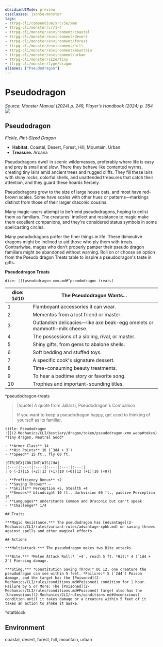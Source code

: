 ```yaml
---
obsidianUIMode: preview
cssclasses: json5e-monster
tags:
- ttrpg-cli/compendium/src/5e/xmm
- ttrpg-cli/monster/cr/1-4
- ttrpg-cli/monster/environment/coastal
- ttrpg-cli/monster/environment/desert
- ttrpg-cli/monster/environment/forest
- ttrpg-cli/monster/environment/hill
- ttrpg-cli/monster/environment/mountain
- ttrpg-cli/monster/environment/urban
- ttrpg-cli/monster/size/tiny
- ttrpg-cli/monster/type/dragon
aliases: ["Pseudodragon"]
---
```

# Pseudodragon
*Source: Monster Manual (2024) p. 249, Player's Handbook (2024) p. 354*  
![](2-Mechanics/CLI/books/monster-manual-2025/img/pseudodragon.webp#right)

## Pseudodragon

*Fickle, Pint-Sized Dragon*

- **Habitat.** Coastal, Desert, Forest, Hill, Mountain, Urban  
- **Treasure.** Arcana  

Pseudodragons dwell in scenic wildernesses, preferably where life is easy and prey is small and slow. There they behave like contented wyrms, creating tiny lairs amid ancient trees and rugged cliffs. They fill these lairs with shiny rocks, colorful shells, and unattended treasures that catch their attention, and they guard these hoards fiercely.

Pseudodragons grow to the size of large house cats, and most have red-brown scales. Some have scales with other hues or patterns—markings distinct from those of their larger draconic cousins.

Many magic-users attempt to befriend pseudodragons, hoping to enlist them as familiars. The creatures' intellect and resistance to magic make them excellent companions, and they're considered status symbols in some spellcasting circles.

Many pseudodragons prefer the finer things in life. These diminutive dragons might be inclined to aid those who ply them with treats. Contrariwise, mages who don't properly pamper their pseudo dragon familiars might be abandoned without warning. Roll on or choose an option from the Pseudo dragon Treats table to inspire a pseudodragon's taste in gifts.

**Pseudodragon Treats**

`dice: [](pseudodragon-xmm.md#^pseudodragon-treats)`

| dice: 1d10 | The Pseudodragon Wants... |
|------------|---------------------------|
| 1 | Flamboyant accessories it can wear. |
| 2 | Mementos from a lost friend or master. |
| 3 | Outlandish delicacies—like axe beak-egg omelets or mammoth-milk cheese. |
| 4 | The possessions of a sibling, rival, or master. |
| 5 | Shiny gifts, from gems to abalone shells. |
| 6 | Soft bedding and stuffed toys. |
| 7 | A specific cook's signature dessert. |
| 8 | Time-consuming beauty treatments. |
| 9 | To hear a bedtime story or favorite song. |
| 10 | Trophies and important-sounding titles. |
^pseudodragon-treats

> [!quote] A quote from Jallarzi, Pseudodragon's Companion  
> 
> If you want to keep a pseudodragon happy, get used to thinking of yourself as its familiar.


```ad-statblock
title: Pseudodragon
![](2-Mechanics/CLI/bestiary/dragon/token/pseudodragon-xmm.webp#token)
*Tiny dragon, Neutral Good*

- **Armor Class** 14 
- **Hit Points** 10 (`3d4 + 3`) 
- **Speed** 15 ft., fly 60 ft.

|STR|DEX|CON|INT|WIS|CHA|
|:---:|:---:|:---:|:---:|:---:|:---:|
| 6 (-2)|15 (+2)|13 (+1)|10 (+0)|12 (+1)|10 (+0)|

- **Proficiency Bonus** +2
- **Saving Throws** ⏤
- **Skills** Perception +5, Stealth +4
- **Senses** blindsight 10 ft., darkvision 60 ft., passive Perception 15
- **Languages** understands Common and Draconic but can't speak
- **Challenge** 1/4

## Traits

***Magic Resistance.*** The pseudodragon has [Advantage](2-Mechanics/CLI/rules/variant-rules/advantage-xphb.md) on saving throws against spells and other magical effects.

## Actions

***Multiattack.*** The pseudodragon makes two Bite attacks.

***Bite.*** *Melee Attack Roll:* `+4`, reach 5 ft. *Hit:* 4 (`1d4 + 2`) Piercing damage.

***Sting.*** *Constitution Saving Throw:* DC 12, one creature the pseudodragon can see within 5 feet. *Failure:* 5 (`2d4`) Poison damage, and the target has the [Poisoned](2-Mechanics/CLI/rules/conditions.md#Poisoned) condition for 1 hour. Failure by 5 or More: The [Poisoned](2-Mechanics/CLI/rules/conditions.md#Poisoned) target also has the [Unconscious](2-Mechanics/CLI/rules/conditions.md#Unconscious) condition until it takes damage or a creature within 5 feet of it takes an action to shake it awake.
```
^statblock

## Environment

coastal, desert, forest, hill, mountain, urban